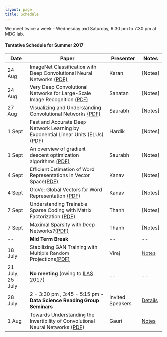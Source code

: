 ```yaml
---
layout: page
title: Schedule
---
```


<p class="message">
  We meet twice a week - Wednesday and Saturday, 6:30 pm to 7:30 pm at MDG lab. 
</p>

#### Tentative Schedule for Summer 2017


Date| Paper |  Presenter   | Notes
------|-------|--------------|-------
24 Aug | ImageNet Classification with Deep Convolutional Neural Networks [(PDF)](https://papers.nips.cc/paper/4824-imagenet-classification-with-deep-convolutional-neural-networks.pdf) | Karan | [Notes]
24 Aug| Very Deep Convolutional Networks for Large-Scale Image Recognition [(PDF)](https://arxiv.org/pdf/1409.1556.pdf)  | Sanatan | [Notes]
27 Aug| Visualizing and Understanding Convolutional Networks [(PDF)](https://arxiv.org/pdf/1311.2901.pdf)  | Saurabh  | [Notes] 
1 Sept |  Fast and Accurate Deep Network Learning by Exponential Linear Units (ELUs) [(PDF)](https://arxiv.org/pdf/1511.07289.pdf)  | Hardik | [Notes]
1 Sept | An overview of gradient descent optimization algorithms [(PDF)](https://arxiv.org/pdf/1609.04747.pdf)  | Saurabh   | [Notes]
4 Sept| Efficient Estimation of Word Representations in Vector Space[(PDF)](https://arxiv.org/pdf/1301.3781.pdf)| Kanav | [Notes]
4 Sept| GloVe: Global Vectors for Word Representation [(PDF)](https://nlp.stanford.edu/pubs/glove.pdf)| Kanav | [Notes]
7 Sept| Understanding Trainable Sparse Coding with Matrix Factorization [(PDF)](https://arxiv.org/pdf/1609.00285.pdf)| Thanh | [Notes]
7 Sept | Maximal Sparsity with Deep Networks?[(PDF)](https://arxiv.org/pdf/1605.01636.pdf) | Thanh | [Notes] 
-- | **Mid Term Break**  | --| --
18 July| Stabilizing GAN Training with Multiple Random Projections[(PDF)](https://arxiv.org/pdf/1705.07831.pdf) | Viraj | [Notes](https://virajshah018.github.io//2017/07/17/week8/)
21 July, 25 July | **No meeting** (owing to [ILAS 2017](https://ilas2017.math.iastate.edu/)) | -- | --
28 July | 2 - 3:30 pm , 3:45 - 5:15 pm - **Data Science Reading Group Seminars** | Invited Speakers | [Details](https://virajshah018.github.io//2017/07/24/week9/) 
1 Aug | Towards Understanding the Invertibility of Convolutional Neural Networks [(PDF)](https://arxiv.org/pdf/1705.08664.pdf) | Gauri | [Notes](https://virajshah018.github.io//2017/07/31/week10/) 
